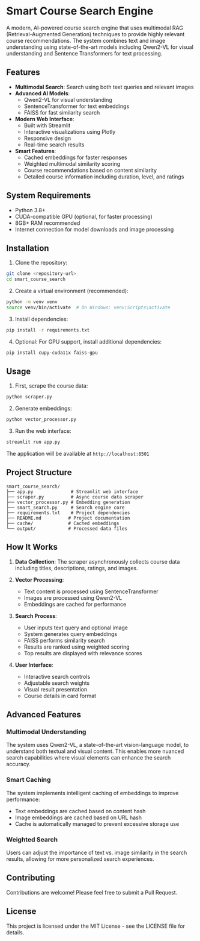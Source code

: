 # Smart Course Search Engine

A modern, AI-powered course search engine that uses multimodal RAG (Retrieval-Augmented Generation) techniques to provide highly relevant course recommendations. The system combines text and image understanding using state-of-the-art models including Qwen2-VL for visual understanding and Sentence Transformers for text processing.

## Features

- **Multimodal Search**: Search using both text queries and relevant images
- **Advanced AI Models**:
  - Qwen2-VL for visual understanding
  - SentenceTransformer for text embeddings
  - FAISS for fast similarity search
- **Modern Web Interface**:
  - Built with Streamlit
  - Interactive visualizations using Plotly
  - Responsive design
  - Real-time search results
- **Smart Features**:
  - Cached embeddings for faster responses
  - Weighted multimodal similarity scoring
  - Course recommendations based on content similarity
  - Detailed course information including duration, level, and ratings

## System Requirements

- Python 3.8+
- CUDA-compatible GPU (optional, for faster processing)
- 8GB+ RAM recommended
- Internet connection for model downloads and image processing

## Installation

1. Clone the repository:
```bash
git clone <repository-url>
cd smart_course_search
```

2. Create a virtual environment (recommended):
```bash
python -m venv venv
source venv/bin/activate  # On Windows: venv\Scripts\activate
```

3. Install dependencies:
```bash
pip install -r requirements.txt
```

4. Optional: For GPU support, install additional dependencies:
```bash
pip install cupy-cuda11x faiss-gpu
```

## Usage

1. First, scrape the course data:
```bash
python scraper.py
```

2. Generate embeddings:
```bash
python vector_processor.py
```

3. Run the web interface:
```bash
streamlit run app.py
```

The application will be available at `http://localhost:8501`

## Project Structure

```
smart_course_search/
├── app.py              # Streamlit web interface
├── scraper.py          # Async course data scraper
├── vector_processor.py # Embedding generation
├── smart_search.py     # Search engine core
├── requirements.txt    # Project dependencies
├── README.md          # Project documentation
├── cache/             # Cached embeddings
└── output/            # Processed data files
```

## How It Works

1. **Data Collection**: The scraper asynchronously collects course data including titles, descriptions, ratings, and images.

2. **Vector Processing**:
   - Text content is processed using SentenceTransformer
   - Images are processed using Qwen2-VL
   - Embeddings are cached for performance

3. **Search Process**:
   - User inputs text query and optional image
   - System generates query embeddings
   - FAISS performs similarity search
   - Results are ranked using weighted scoring
   - Top results are displayed with relevance scores

4. **User Interface**:
   - Interactive search controls
   - Adjustable search weights
   - Visual result presentation
   - Course details in card format

## Advanced Features

### Multimodal Understanding
The system uses Qwen2-VL, a state-of-the-art vision-language model, to understand both textual and visual content. This enables more nuanced search capabilities where visual elements can enhance the search accuracy.

### Smart Caching
The system implements intelligent caching of embeddings to improve performance:
- Text embeddings are cached based on content hash
- Image embeddings are cached based on URL hash
- Cache is automatically managed to prevent excessive storage use

### Weighted Search
Users can adjust the importance of text vs. image similarity in the search results, allowing for more personalized search experiences.

## Contributing

Contributions are welcome! Please feel free to submit a Pull Request.

## License

This project is licensed under the MIT License - see the LICENSE file for details.
